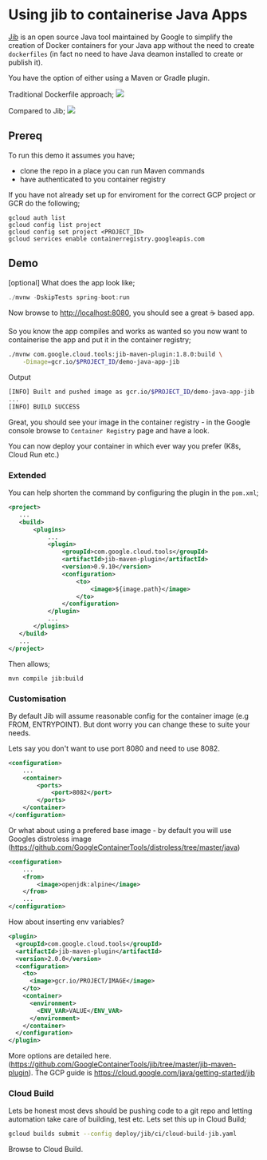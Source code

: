 
# Using jib to containerise Java Apps

[Jib](https://github.com/GoogleContainerTools/jib) is an open source Java tool maintained by Google to simplify the creation of Docker containers for your Java app without the need to create `dockerfiles` (in fact no need to have Java deamon installed to create or publish it). 

You have the option of either using a Maven or Gradle plugin.

Traditional Dockerfile approach;
![](https://cloud.google.com/java/images/docker_build_flow.png)

Compared to Jib;
![](https://cloud.google.com/java/images/jib_build_flow.png)

## Prereq
To run this demo it assumes you have;
* clone the repo in a place you can run Maven commands
* have authenticated to you container registry  

If you have not already set up for enviroment for the correct GCP project or GCR do the following;

```
gcloud auth list
gcloud config list project
gcloud config set project <PROJECT_ID>
gcloud services enable containerregistry.googleapis.com

```

## Demo

[optional] What does the app look like;
```java
./mvnw -DskipTests spring-boot:run
```
Now browse to [http://localhost:8080](http://localhost:8080), you should see a great ☕ based app.

So you know the app compiles and works as wanted so you now want to containerise the app and put it in the container registry;

```bash
./mvnw com.google.cloud.tools:jib-maven-plugin:1.8.0:build \
    -Dimage=gcr.io/$PROJECT_ID/demo-java-app-jib
```

Output
```bash
[INFO] Built and pushed image as gcr.io/$PROJECT_ID/demo-java-app-jib
...
[INFO] BUILD SUCCESS
```
Great, you should see your image in the container registry - in the Google console browse to `Container Registry` page and have a look. 
 
You can now deploy your container in which ever way you prefer (K8s, Cloud Run etc.)

 ### Extended

 You can help shorten the command by configuring the plugin in the `pom.xml`;

 ```xml
 <project>
    ...
    <build>
        <plugins>
            ...
            <plugin>
                <groupId>com.google.cloud.tools</groupId>
                <artifactId>jib-maven-plugin</artifactId>
                <version>0.9.10</version>
                <configuration>
                    <to>
                        <image>${image.path}</image>
                    </to>
                </configuration>
            </plugin>
            ...
        </plugins>
    </build>
    ...
</project>
```

Then allows;
```
mvn compile jib:build
```

### Customisation

By default Jib will assume reasonable config for the container image (e.g FROM, ENTRYPOINT). But dont worry you can change these to suite your needs.

Lets say you don't want to use port 8080 and need to use 8082. 


```xml
<configuration>
    ...
    <container>
        <ports>
            <port>8082</port>
        </ports>
    </container>
</configuration>
```

Or what about using a prefered base image - by default you will use Googles distroless image (https://github.com/GoogleContainerTools/distroless/tree/master/java)

```xml
<configuration>
    ...
    <from>                           
        <image>openjdk:alpine</image>
    </from>
    ...
</configuration>
```

How about inserting env variables? 
```xml
<plugin>
  <groupId>com.google.cloud.tools</groupId>
  <artifactId>jib-maven-plugin</artifactId>
  <version>2.0.0</version>
  <configuration>
    <to>
      <image>gcr.io/PROJECT/IMAGE</image>
    </to>
    <container>
      <environment>
        <ENV_VAR>VALUE</ENV_VAR>
      </environment>
    </container>
  </configuration>
</plugin>
```

More options are detailed here. (https://github.com/GoogleContainerTools/jib/tree/master/jib-maven-plugin). The GCP guide is https://cloud.google.com/java/getting-started/jib 

### Cloud Build

Lets be honest most devs should be pushing code to a git repo and letting automation take care of building, test etc. Lets set this up in Cloud Build;

```bash
gcloud builds submit --config deploy/jib/ci/cloud-build-jib.yaml
```
Browse to Cloud Build.